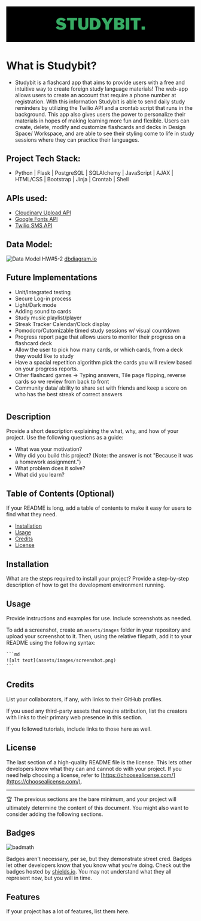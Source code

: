 # ![MasterHead](studibit.png)

# What is Studybit?
- Studybit is a flashcard app that aims to provide users with a free and intuitive way to create foreign study language materials! The web-app allows users to create an account that require a phone number at registration. With this information Studybit is able to send daily study reminders by utilizing the Twilio API and a crontab script that runs in the background. This app also gives users the power to personalize their materials in hopes of making learning more fun and flexible. Users can create, delete, modify and customize flashcards and decks in Design Space/ Workspace, and are able to see their styling come to life in study sessions where they can practice their languages.

## Project Tech Stack:
- Python | Flask | PostgreSQL | SQLAlchemy | JavaScript | AJAX | HTML/CSS | Bootstrap | Jinja | Crontab | Shell

## APIs used:
- [Cloudinary Upload API](https://cloudinary.com/documentation/image_upload_api_reference)
- [Google Fonts API](https://developers.google.com/fonts/docs/developer_api)
- [Twilio SMS API](https://www.twilio.com/docs/sms/api)

## Data Model:
![Data Model HW#5-2](https://user-images.githubusercontent.com/89920108/236864227-f16d11dc-0c99-453b-925d-534ce28c2e60.png)
[dbdiagram.io](https://dbdiagram.io/d/6429b5d45758ac5f17261779)

## Future Implementations
  - Unit/Integrated testing
  - Secure Log-in process
  - Light/Dark mode
  - Adding sound to cards
  - Study music playlist/player
  - Streak Tracker Calendar/Clock display
  - Pomodoro/Cutomizable timed study sessions w/ visual countdown
  - Progress report page that allows users to monitor their progress on a flashcard deck
  - Allow the user to pick how many cards, or which cards, from a deck they would like to study
  - Have a spacial repetition algorithm pick the cards you will review based on your progress reports.
  - Other flashcard games → Typing answers, Tile page flipping, reverse cards so we review from back to front
  - Community data/ ability to share set with friends and keep a score on who has the best streak of correct answers






# <Your-Project-Title>

## Description

Provide a short description explaining the what, why, and how of your project. Use the following questions as a guide:

- What was your motivation?
- Why did you build this project? (Note: the answer is not "Because it was a homework assignment.")
- What problem does it solve?
- What did you learn?

## Table of Contents (Optional)

If your README is long, add a table of contents to make it easy for users to find what they need.

- [Installation](#installation)
- [Usage](#usage)
- [Credits](#credits)
- [License](#license)

## Installation

What are the steps required to install your project? Provide a step-by-step description of how to get the development environment running.

## Usage

Provide instructions and examples for use. Include screenshots as needed.

To add a screenshot, create an `assets/images` folder in your repository and upload your screenshot to it. Then, using the relative filepath, add it to your README using the following syntax:

    ```md
    ![alt text](assets/images/screenshot.png)
    ```

## Credits

List your collaborators, if any, with links to their GitHub profiles.

If you used any third-party assets that require attribution, list the creators with links to their primary web presence in this section.

If you followed tutorials, include links to those here as well.

## License

The last section of a high-quality README file is the license. This lets other developers know what they can and cannot do with your project. If you need help choosing a license, refer to [https://choosealicense.com/](https://choosealicense.com/).

---

🏆 The previous sections are the bare minimum, and your project will ultimately determine the content of this document. You might also want to consider adding the following sections.

## Badges

![badmath](https://img.shields.io/github/languages/top/lernantino/badmath)

Badges aren't necessary, per se, but they demonstrate street cred. Badges let other developers know that you know what you're doing. Check out the badges hosted by [shields.io](https://shields.io/). You may not understand what they all represent now, but you will in time.

## Features

If your project has a lot of features, list them here.

